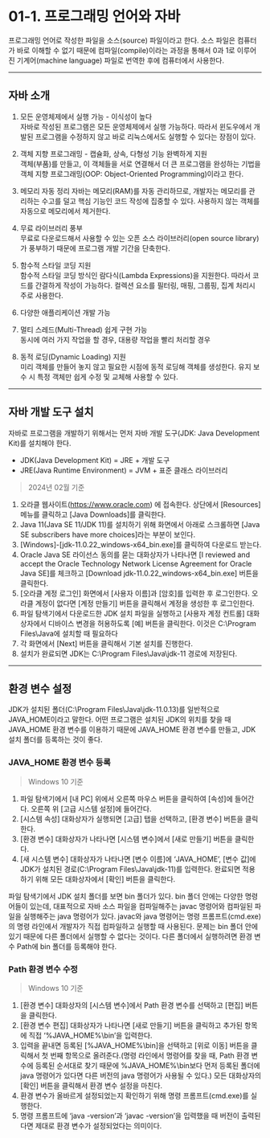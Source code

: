 # 01-1. 프로그래밍 언어와 자바
프로그래밍 언어로 작성한 파일을 소스(source) 파일이라고 한다. 소스 파일은 컴퓨터가 바로 이해할 수 없기 때문에 컴파일(compile)이라는 과정을 통해서 0과 1로 이루어진 기계어(machine language) 파일로 번역한 후에 컴퓨터에서 사용한다.
***
## 자바 소개
1. 모든 운영체제에서 실행 가능 - 이식성이 높다   
자바로 작성된 프로그램은 모든 운영체제에서 실행 가능하다. 따라서 윈도우에서 개발된 프로그램을 수정하지 않고 바로 리눅스에서도 실행할 수 있다는 장점이 있다.

2. 객체 지향 프로그래밍 - 캡슐화, 상속, 다형성 기능 완벽하게 지원   
객체(부품)를 만들고, 이 객체들을 서로 연결해서 더 큰 프로그램을 완성하는 기법을 객체 지향 프로그래밍(OOP: Object-Oriented Programming)이라고 한다.

3. 메모리 자동 정리
자바는 메모리(RAM)를 자동 관리하므로, 개발자는 메모리를 관리하는 수고를 덜고 핵심 기능인 코드 작성에 집중할 수 있다. 사용하지 않는 객체를 자동으로 메모리에서 제거한다.

4. 무료 라이브러리 풍부   
무료로 다운로드해서 사용할 수 있는 오픈 소스 라이브러리(open source library)가 풍부하기 때문에 프로그램 개발 기간을 단축한다.

5. 함수적 스타일 코딩 지원   
함수적 스타일 코딩 방식인 람다식(Lambda Expressions)을 지원한다. 따라서 코드를 간결하게 작성이 가능하다. 컬렉션 요소를 필터링, 매핑, 그룹핑, 집계 처리시 주로 사용한다.

6. 다양한 애플리케이션 개발 가능
  
7. 멀티 스레드(Multi-Thread) 쉽게 구현 가능   
동시에 여러 가지 작업을 할 경우, 대용량 작업을 빨리 처리할 경우

8. 동적 로딩(Dynamic Loading) 지원   
미리 객체를 만들어 놓지 않고 필요한 시점에 동적 로딩해 객체를 생성한다. 유지 보수 시 특정 객체만 쉽게 수정 및 교체해 사용할 수 있다.
***
## 자바 개발 도구 설치
자바로 프로그램을 개발하기 위해서는 먼저 자바 개발 도구(JDK: Java Development Kit)를 설치해야 한다.
- JDK(Java Development Kit) = JRE + 개발 도구
- JRE(Java Runtime Environment) = JVM + 표준 클래스 라이브러리

> 2024년 02월 기준
1. 오라클 웹사이트(https://www.oracle.com) 에 접속한다. 상단에서 [Resources] 메뉴를 클릭하고 [Java Downloads]를 클릭한다.
2. Java 11(Java SE 11/JDK 11)를 설치하기 위해 화면에서 아래로 스크롤하면 [Java SE subscribers have more choices]라는 부분이 보인다.
3. [Windows]-[jdk-11.0.22_windows-x64_bin.exe]를 클릭하여 다운로드 받는다.
4. Oracle Java SE 라이선스 동의를 묻는 대화상자가 나타나면 [I reviewed and accept the Oracle Technology Network License Agreement for Oracle Java SE]를 체크하고 [Download jdk-11.0.22_windows-x64_bin.exe] 버튼을 클릭한다.
5. [오라클 계정 로그인] 화면에서 [사용자 이름]과 [암호]를 입력한 후 로그인한다. 오라클 계정이 없다면 [계정 만들기] 버튼을 클릭해서 계정을 생성한 후 로그인한다.
6. 파일 탐색기에서 다운로드한 JDK 설치 파일을 실행하고 [사용자 계정 컨트롤] 대화상자에서 디바이스 변경을 허용하도록 [예] 버튼을 클릭한다. 이것은 C:\Program Files\Java에 설치할 때 필요하다
7. 각 화면에서 [Next] 버튼을 클릭해서 기본 설치를 진행한다.
8. 설치가 완료되면 JDK는 C:\Program Files\Java\jdk-11 경로에 저장된다.
***
## 환경 변수 설정
JDK가 설치된 폴더(C:\Program Files\Java\jdk-11.0.13)를 일반적으로 JAVA_HOME이라고 말한다. 어떤 프로그램은 설치된 JDK의 위치를 찾을 때 JAVA_HOME 환경 변수를 이용하기 때문에 JAVA_HOME 환경 변수를 만들고, JDK 설치 폴더를 등록하는 것이 좋다.

### JAVA_HOME 환경 변수 등록
> Windows 10 기준
1. 파일 탐색기에서 [내 PC] 위에서 오른쪽 마우스 버튼을 클릭하여 [속성]에 들어간다. 오른쪽 위 [고급 시스템 설정]에 들어간다.
2. [시스템 속성] 대화상자가 실행되면 [고급] 탭을 선택하고, [환경 변수] 버튼을 클릭한다.
3. [환경 변수] 대화상자가 나타나면 [시스템 변수]에서 [새로 만들기] 버튼을 클릭한다.
4. [새 시스템 변수] 대화상자가 나타나면 [변수 이름]에 ‘JAVA_HOME’, [변수 값]에 JDK가 설치된 경로(C:\Program Files\Java\jdk-11)를 입력한다. 완료되면 적용하기 위해 모든 대화상자에서 [확인] 버튼을 클릭한다.

파일 탐색기에서 JDK  설치 폴더를 보면 bin 폴더가 있다. bin 폴더 안에는 다양한 명령어들이 있는데, 대표적으로 자바 소스 파일을 컴파일해주는 javac 명령어와 컴파일된 파일을 실행해주는  java 명령어가 있다. javac와 java 명령어는 명령 프롬프트(cmd.exe)의 명령 라인에서 개발자가 직접 컴파일하고 실행할 때 사용된다. 문제는 bin 폴더 안에 있기 때문에 다른 폴더에서 실행할 수 없다는 것이다. 다른 폴더에서 실행하려면 환경 변수 Path에 bin 폴더를 등록해야 한다.

### Path 환경 변수 수정
> Windows 10 기준
1. [환경 변수] 대화상자의 [시스템 변수]에서 Path 환경 변수를 선택하고 [편집] 버튼을 클릭한다.
2. [환경 변수 편집] 대화상자가 나타나면 [새로 만들기] 버튼을 클릭하고 추가된 항목에 직접 ‘%JAVA_HOME%\bin’을 입력한다.
3. 입력을 끝내면 등록된 [%JAVA_HOME%\bin]을 선택하고 [위로 이동] 버튼을 클릭해서 첫 번째 항목으로 올려준다.(명령 라인에서 명령어를 찾을 때, Path 환경 변수에 등록된 순서대로 찾기 때문에  %JAVA_HOME%\bin보다 먼저 등록된 폴더에 java 명령어가 있다면 다른 버전의 java 명령어가 사용될 수 있다.) 모든 대화상자의 [확인] 버튼을 클릭해서 환경 변수 설정을 마친다.
4. 환경 변수가 올바르게 설정되었는지 확인하기 위해 명령 프롬프트(cmd.exe)를 실행한다.
5. 명령 프롬프트에 ‘java -version’과 ‘javac -version’을 입력했을 때 버전이 출력된다면 제대로 환경 변수가 설정되었다는 의미이다.
